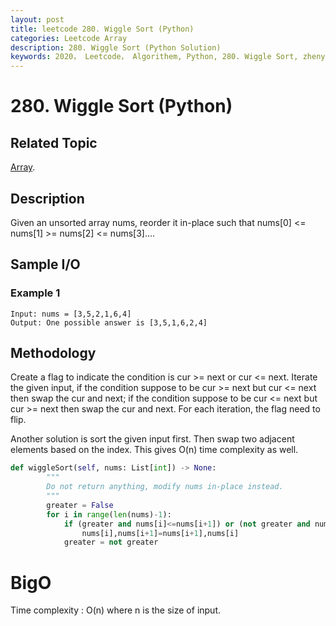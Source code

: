 ```yaml
---
layout: post
title: leetcode 280. Wiggle Sort (Python)
categories: Leetcode Array
description: 280. Wiggle Sort (Python Solution)
keywords: 2020， Leetcode， Algorithem, Python, 280. Wiggle Sort, zhenyu, 
---
```


# 280. Wiggle Sort (Python)

## Related Topic
<a href="/categories/#Array" target="_blank"> Array</a>.

## Description
Given an unsorted array nums, reorder it in-place such that nums[0] <= nums[1] >= nums[2] <= nums[3]....

## Sample I/O

### Example 1

```
Input: nums = [3,5,2,1,6,4]
Output: One possible answer is [3,5,1,6,2,4]
```

## Methodology
Create a flag to indicate the condition is cur >= next or cur <= next. Iterate the given input, if the condition suppose to be cur >= next but cur <= next then swap the cur and next; if the condition suppose to be cur <= next but cur >= next then swap the cur and next. For each iteration, the flag need to flip.

Another solution is sort the given input first. Then swap two adjacent elements based on the index. This gives O(n) time complexity as well. 

``` python
def wiggleSort(self, nums: List[int]) -> None:
        """
        Do not return anything, modify nums in-place instead.
        """
        greater = False
        for i in range(len(nums)-1):
            if (greater and nums[i]<=nums[i+1]) or (not greater and nums[i]>=nums[i+1]):
                nums[i],nums[i+1]=nums[i+1],nums[i]
            greater = not greater
```

# BigO
Time complexity : O(n) where n is the size of input.